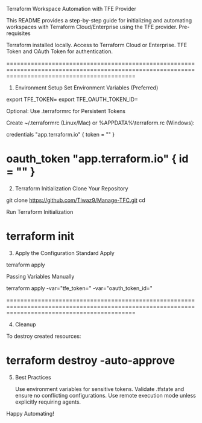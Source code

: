 Terraform Workspace Automation with TFE Provider

This README provides a step-by-step guide for initializing and automating workspaces with Terraform Cloud/Enterprise using the TFE provider.
Pre-requisites

 Terraform installed locally.
    Access to Terraform Cloud or Enterprise.
    TFE Token and OAuth Token for authentication.

=================================================================================================================================================
1. Environment Setup
Set Environment Variables (Preferred)

export TFE_TOKEN=<your-tfe-token>
export TFE_OAUTH_TOKEN_ID=<your-oauth-token-id>

Optional: Use .terraformrc for Persistent Tokens

Create ~/.terraformrc (Linux/Mac) or %APPDATA%\terraform.rc (Windows):

credentials "app.terraform.io" {
  token = "<your-tfe-token>"
}

oauth_token "app.terraform.io" {
  id = "<your-oauth-token-id>"
}
=================================================================================================================================================
2. Terraform Initialization
Clone Your Repository

git clone <https://github.com/Tiwaz9/Manage-TFC.git>
cd <your-repo-folder>

Run Terraform Initialization

terraform init
=================================================================================================================================================
3. Apply the Configuration
Standard Apply

terraform apply 

Passing Variables Manually

terraform apply -var="tfe_token=<your-tfe-token>" -var="oauth_token_id=<your-oauth-token-id>"

=================================================================================================================================================

4. Cleanup

To destroy created resources:

terraform destroy -auto-approve
=================================================================================================================================================

5. Best Practices

    Use environment variables for sensitive tokens.
    Validate .tfstate and ensure no conflicting configurations.
    Use remote execution mode unless explicitly requiring agents.

Happy Automating! 
